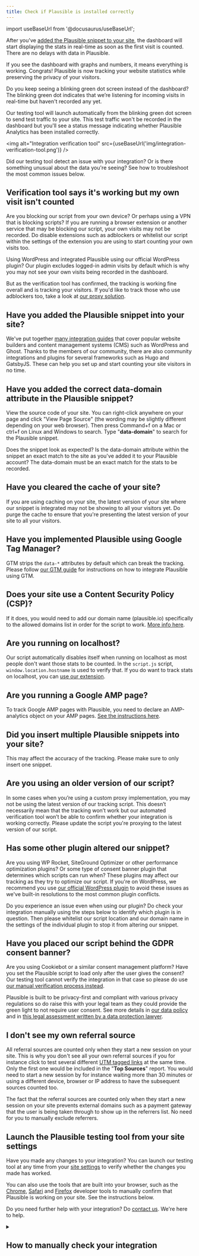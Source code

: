```yaml
---
title: Check if Plausible is installed correctly
---
```


import useBaseUrl from '@docusaurus/useBaseUrl';

After you've [added the Plausible snippet to your site](plausible-script.md), the dashboard will start displaying the stats in real-time as soon as the first visit is counted. There are no delays with data in Plausible.

If you see the dashboard with graphs and numbers, it means everything is working. Congrats! Plausible is now tracking your website statistics while preserving the privacy of your visitors.

Do you keep seeing a blinking green dot screen instead of the dashboard? The blinking green dot indicates that we’re listening for incoming visits in real-time but haven't recorded any yet. 

Our testing tool will launch automatically from the blinking green dot screen to send test traffic to your site. This test traffic won't be recorded in the dashboard but you'll see a status message indicating whether Plausible Analytics has been installed correctly.

<img alt="Integration verification tool" src={useBaseUrl('img/integration-verification-tool.png')} />

Did our testing tool detect an issue with your integration? Or is there something unusual about the data you're seeing? See how to troubleshoot the most common issues below.

## Verification tool says it's working but my own visit isn't counted 

Are you blocking our script from your own device? Or perhaps using a VPN that is blocking scripts? If you are running a browser extension or another service that may be blocking our script, your own visits may not be recorded. Do disable extensions such as adblockers or whitelist our script within the settings of the extension you are using to start counting your own visits too.

Using WordPress and integrated Plausible using our official WordPress plugin? Our plugin excludes logged-in admin visits by default which is why you may not see your own visits being recorded in the dashboard.

But as the verification tool has confirmed, the tracking is working fine overall and is tracking your visitors. If you'd like to track those who use adblockers too, take a look at [our proxy solution](/proxy/introduction.md).

## Have you added the Plausible snippet into your site?

We've put together [many integration guides](integration-guides.md) that cover popular website builders and content management systems (CMS) such as WordPress and Ghost. Thanks to the members of our community, there are also community integrations and plugins for several frameworks such as Hugo and GatsbyJS. These can help you set up and start counting your site visitors in no time.

## Have you added the correct data-domain attribute in the Plausible snippet? 

View the source code of your site. You can right-click anywhere on your page and click "View Page Source" (the wording may be slightly different depending on your web browser). Then press Command+f on a Mac or ctrl+f on Linux and Windows to search. Type "**data-domain**" to search for the Plausible snippet. 

Does the snippet look as expected? Is the data-domain attribute within the snippet an exact match to the site as you've added it to your Plausible account? The data-domain must be an exact match for the stats to be recorded.

## Have you cleared the cache of your site?

If you are using caching on your site, the latest version of your site where our snippet is integrated may not be showing to all your visitors yet. Do purge the cache to ensure that you're presenting the latest version of your site to all your visitors.

## Have you implemented Plausible using Google Tag Manager? 

GTM strips the `data-*` attributes by default which can break the tracking. Please follow [our GTM guide](google-tag-manager.md) for instructions on how to integrate Plausible using GTM.

## Does your site use a Content Security Policy (CSP)? 

If it does, you would need to add our domain name (plausible.io) specifically to the allowed domains list in order for the script to work. [More info here](https://github.com/plausible/docs/issues/20).

## Are you running on localhost? 

Our script automatically disables itself when running on localhost as most people don't want those stats to be counted. In the `script.js` script, `window.location.hostname` is used to verify that. If you do want to track stats on localhost, you can [use our extension](script-extensions.md).

## Are you running a Google AMP page? 

To track Google AMP pages with Plausible, you need to declare an AMP-analytics object on your AMP pages. [See the instructions here](https://github.com/plausible/analytics/discussions/220#discussioncomment-904022).

## Did you insert multiple Plausible snippets into your site?

This may affect the accuracy of the tracking. Please make sure to only insert one snippet. 

## Are you using an older version of our script?

In some cases when you’re using a custom proxy implementation, you may not be using the latest version of our tracking script. This doesn’t necessarily mean that the tracking won’t work but our automated verification tool won’t be able to confirm whether your integration is working correctly. Please update the script you're proxying to the latest version of our script.

## Has some other plugin altered our snippet? 

Are you using WP Rocket, SiteGround Optimizer or other performance optimization plugins? Or some type of consent banner plugin that determines which scripts can run when? These plugins may affect our tracking as they try to optimize our script. If you're on WordPress, we recommend you use [our official WordPress plugin](https://plausible.io/wordpress-analytics-plugin) to avoid these issues as we've built-in resolutions to the most common plugin conflicts. 

Do you experience an issue even when using our plugin? Do check your integration manually using the steps below to identify which plugin is in question. Then please whitelist our script location and our domain name in the settings of the individual plugin to stop it from altering our snippet. 

## Have you placed our script behind the GDPR consent banner?

Are you using Cookiebot or a similar consent management platform? Have you set the Plausible script to load only after the user gives the consent? Our testing tool cannot verify the integration in that case so please do use [our manual verification process instead](#how-to-manually-check-your-integration).

Plausible is built to be privacy-first and compliant with various privacy regulations so do raise this with your legal team as they could provide the green light to not require user consent. See more details in [our data policy](https://plausible.io/data-policy) and in [this legal assessment written by a data protection lawyer](https://plausible.io/blog/legal-assessment-gdpr-eprivacy).

## I don't see my own referral source

All referral sources are counted only when they start a new session on your site. This is why you don't see all your own referral sources if you for instance click to test several different [UTM tagged links](top-referrers.md) at the same time. Only the first one would be included in the "**Top Sources**" report. You would need to start a new session by for instance waiting more than 30 minutes or using a different device, browser or IP address to have the subsequent sources counted too.

The fact that the referral sources are counted only when they start a new session on your site prevents external domains such as a payment gateway that the user is being taken through to show up in the referrers list. No need for you to manually exclude referrers.

## Launch the Plausible testing tool from your site settings

Have you made any changes to your integration? You can launch our testing tool at any time from your [site settings](website-settings.md) to verify whether the changes you made has worked.

You can also use the tools that are built into your browser, such as the [Chrome](https://developer.chrome.com/docs/devtools/open/), [Safari](https://support.apple.com/en-gb/guide/safari/sfri20948/mac) and [Firefox](https://firefox-source-docs.mozilla.org/devtools-user/) developer tools to manually confirm that Plausible is working on your site. See the instructions below.

Do you need further help with your integration? Do [contact us](https://plausible.io/contact). We're here to help.

<details>

<summary>

## How to manually check your integration

</summary>

In some cases, our automated testing tool may not be able to check your site. In those cases, a manual check is needed:

### Check for the Plausible snippet in your source code

A simple way to verify if Plausible is working is to view the source code of your site and look for the Plausible snippet. Here's how:

1. Visit your home page or any other page on your site where Plausible is installed. 
2. View the source code of your site. You can right-click anywhere on your page and click "**View Page Source**" (the wording may be slightly different depending on your web browser). Alternatively, use a keyboard shortcut to view the source code (`Option+Command+u` on a Mac or `ctrl+u` on Linux and Windows).  
3. Press `Command+f` on a Mac or `ctrl+f` on Linux and Windows to search the source code. Type `data-domain` to search for the Plausible snippet. 
4. Do you see our snippet? Ensure that the snippet is correct and that there are no unintended modifications compared to the snippet we provided you with.

If you see our snippet in your source code and it is exactly the same snippet as the one we provided, it means Plausible is installed.

<img alt="Ensure that the Plausible Analytics script is loading by checking the source code" src={useBaseUrl('img/data-domain-plausible-analytics-script.png')} />

### Check for the Plausible script in your browser's developer tools

You can also use your browser's developer tools to look for the Plausible script or any errors related to your Plausible integration.

1. Visit your home page or any other page on your site where Plausible is installed. 
2. Right-click anywhere on your page and click "**Inspect**" (the wording may vary depending on your web browser) to open the developer tools. Alternatively, press the key `F12` on Firefox or Chrome or `Option+Command+i` on Safari.
3. Look into the "**Console**" tab in the developer tools for any errors related to Plausible. It may give you some insights into what's going on through the error code it provides. If you see an error related to the Plausible script, it means that something's not right with your implementation.
4. Then click on the "**Network**" tab in the developer tools. It will be empty, so you would need to reload your page. After you refresh the page, you will start seeing some data in the "**Network**" tab. You should see the `script.js` script from the Plausible domain `plausible.io` in the list. The Plausible script should display status 200.

<img alt="Ensure that the Plausible Analytics script is loading in the 'Network' tab" src={useBaseUrl('img/network-check-if-plausible-is-working.png')} />

</details>
